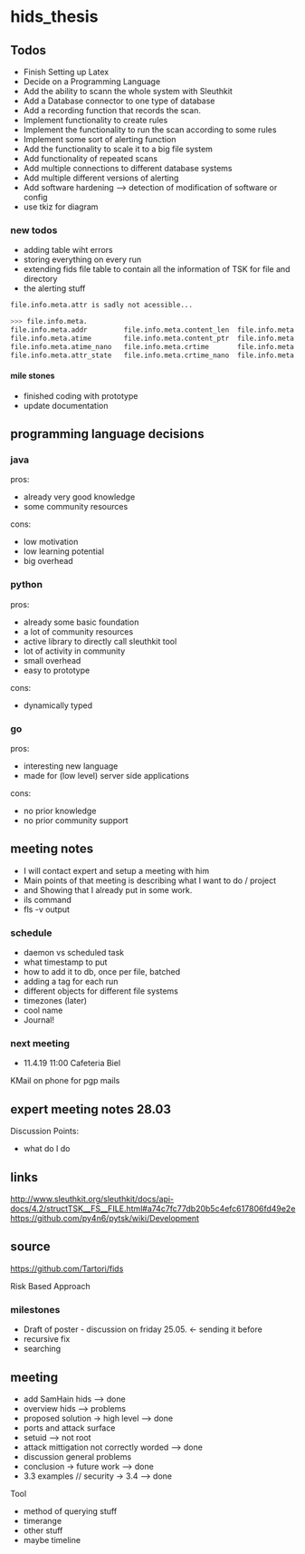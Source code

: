 # hids_thesis

## Todos

* Finish Setting up Latex
* Decide on a Programming Language
* Add the ability to scann the whole system with Sleuthkit
* Add a Database connector to one type of database
* Add a recording function that records the scan.
* Implement functionality to create rules
* Implement the functionality to run the scan according to some rules
* Implement some sort of alerting function
* Add the functionality to scale it to a big file system
* Add functionality of repeated scans
* Add multiple connections to different database systems
* Add multiple different versions of alerting
* Add software hardening --> detection of modification of software or config
* use tkiz for diagram

### new todos

* adding table wiht errors
* storing everything on every run
* extending fids file table to contain all the information of TSK for file and directory
* the alerting stuff

``` bash
file.info.meta.attr is sadly not acessible... 

>>> file.info.meta.
file.info.meta.addr         file.info.meta.content_len  file.info.meta.ctime        file.info.meta.link         file.info.meta.nlink        file.info.meta.type
file.info.meta.atime        file.info.meta.content_ptr  file.info.meta.ctime_nano   file.info.meta.mode         file.info.meta.seq          file.info.meta.uid
file.info.meta.atime_nano   file.info.meta.crtime       file.info.meta.flags        file.info.meta.mtime        file.info.meta.size         
file.info.meta.attr_state   file.info.meta.crtime_nano  file.info.meta.gid          file.info.meta.mtime_nano   file.info.meta.tag   
```

#### mile stones

* finished coding with prototype
* update documentation

## programming language decisions

### java

pros:

* already very good knowledge
* some community resources

cons:

* low motivation
* low learning potential
* big overhead

### python

pros:

* already some basic foundation
* a lot of community resources
* active library to directly call sleuthkit tool
* lot of activity in community
* small overhead
* easy to prototype

cons:

* dynamically typed

### go

pros:

* interesting new language
* made for (low level) server side applications

cons:

* no prior knowledge
* no prior community support

## meeting notes

* I will contact expert and setup a meeting with him
* Main points of that meeting is describing what I want to do / project
* and Showing that I already put in some work.
* ils command
* fls -v output

### schedule

* daemon vs scheduled task
* what timestamp to put
* how to add it to db, once per file, batched
* adding a tag for each run
* different objects for different file systems
* timezones (later)
* cool name
* Journal!

### next meeting

* 11.4.19 11:00 Cafeteria Biel

KMail on phone for pgp mails

## expert meeting notes 28.03

Discussion Points:

* what do I do

## links

<http://www.sleuthkit.org/sleuthkit/docs/api-docs/4.2/structTSK__FS__FILE.html#a74c7fc77db20b5c4efc617806fd49e2e>
<https://github.com/py4n6/pytsk/wiki/Development>

## source

<https://github.com/Tartori/fids>

Risk Based Approach

### milestones

* Draft of poster - discussion on friday 25.05. <- sending it before
* recursive fix
* searching

## meeting

* add SamHain hids --> done
* overview hids --> problems
* proposed solution -> high level --> done
* ports and attack surface
* setuid --> not root
* attack mittigation not correctly worded --> done
* discussion general problems
* conclusion -> future work  --> done
* 3.3 examples // security -> 3.4 --> done

Tool 

* method of querying stuff
* timerange
* other stuff
* maybe timeline
